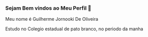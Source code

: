 ### Sejam Bem vindos ao Meu Perfil 💛




 Meu nome é Guilherme Jornooki De Oliveira

Estudo no Colegio estadual de pato branco, no periodo da manha
